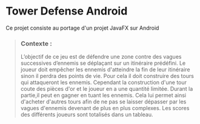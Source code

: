 # Tower Defense Android

Ce projet consiste au portage d'un projet JavaFX sur Android

>### Contexte :
>L’objectif de ce jeu est de défendre une zone contre des vagues successives d’ennemis se déplaçant sur un itinéraire prédéfini. Le joueur doit empêcher les ennemis d'atteindre la fin de leur itinéraire sinon il perdra des points de vie. Pour cela il doit construire des tours qui attaqueront les ennemis. Cependant la construction d'une tour coute des pièces d'or et le joueur en a une quantité limitée. Durant la partie,il peut en gagner en tuant les ennemis. Cela lui permet ainsi d'acheter d'autres tours afin de ne pas se laisser dépasser par les vagues d'ennemis devenant de plus en plus complexes. Les scores des différents joueurs sont totalisés dans un tableau.

